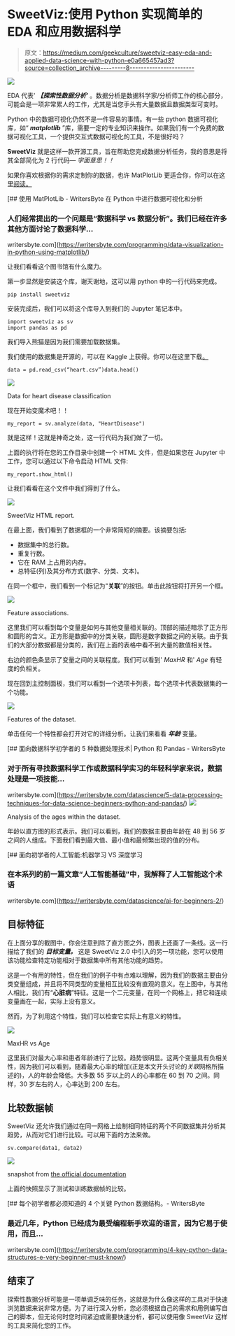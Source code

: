 # SweetViz:使用 Python 实现简单的 EDA 和应用数据科学

> 原文：<https://medium.com/geekculture/sweetviz-easy-eda-and-applied-data-science-with-python-e0a665457ad3?source=collection_archive---------8----------------------->

![](img/4a1597cfa7cf571f4b36e4211c2d3d8f.png)

EDA 代表' ***【探索性数据分析'*** 。数据分析是数据科学家/分析师工作的核心部分，可能会是一项非常累人的工作，尤其是当您手头有大量数据且数据类型可变时。

Python 中的数据可视化仍然不是一件容易的事情。有一些 python 数据可视化库，如“ ***matplotlib*** ”库，需要一定的专业知识来操作。如果我们有一个免费的数据可视化工具，一个提供交互式数据可视化的工具，不是很好吗？

**SweetViz** 就是这样一款开源工具，旨在帮助您完成数据分析任务，我的意思是将其全部简化为 2 行代码— *字面意思！！*

如果你喜欢根据你的需求定制你的数据，也许 MatPlotLib 更适合你，你可以在这里[阅读。](https://writersbyte.com/programming/data-visualization-in-python-using-matplotlib/)

[](https://writersbyte.com/programming/data-visualization-in-python-using-matplotlib/) [## 使用 MatPlotLib - WritersByte 在 Python 中进行数据可视化和分析

### 人们经常提出的一个问题是“数据科学 vs 数据分析”。我们已经在许多其他方面讨论了数据科学…

writersbyte.com](https://writersbyte.com/programming/data-visualization-in-python-using-matplotlib/) 

让我们看看这个图书馆有什么魔力。

第一步显然是安装这个库，谢天谢地，这可以用 python 中的一行代码来完成。

```
pip install sweetviz
```

安装完成后，我们可以将这个库导入到我们的 Jupyter 笔记本中。

```
import sweetviz as sv
import pandas as pd
```

我们导入熊猫是因为我们需要加载数据集。

我们使用的数据集是开源的，可以在 Kaggle 上获得。你可以在这里下载[。](https://www.kaggle.com/fedesoriano/heart-failure-prediction)

```
data = pd.read_csv(“heart.csv”)data.head()
```

![](img/70d684bba77fd28cc9a99c58b3ae52e2.png)

Data for heart disease classification

现在开始变魔术吧！！

```
my_report = sv.analyze(data, "HeartDisease")
```

就是这样！这就是神奇之处，这一行代码为我们做了一切。

上面的执行将在您的工作目录中创建一个 HTML 文件，但是如果您在 Jupyter 中工作，您可以通过以下命令启动 HTML 文件:

```
my_report.show_html()
```

让我们看看在这个文件中我们得到了什么。

![](img/3dfe1e7a4cbcc1a905bbaedc255c2ef9.png)

SweetViz HTML report.

在最上面，我们看到了数据框的一个非常简短的摘要。该摘要包括:

*   数据集中的总行数。
*   重复行数。
*   它在 RAM 上占用的内存。
*   总特征(列)及其分布方式(数字、分类、文本)。

在同一个框中，我们看到一个标记为“**关联**”的按钮。单击此按钮将打开另一个框。

![](img/bf5b5d0768160ebf0e396bde5c39b754.png)

Feature associations.

这里我们可以看到每个变量是如何与其他变量相关联的。顶部的描述暗示了正方形和圆形的含义。正方形是数据中的分类关联，圆形是数字数据之间的关联。由于我们的大部分数据都是分类的，我们在上面的表格中看不到大量的数值相关性。

右边的颜色条显示了变量之间的关联程度。我们可以看到' *MaxHR* 和' *Age* 有轻度的负相关。

现在回到主控制面板，我们可以看到一个选项卡列表，每个选项卡代表数据集的一个功能。

![](img/67e41519dc671699d88b80fed15a18b9.png)

Features of the dataset.

单击任何一个特性都会打开对它的详细分析。让我们来看看 ***年龄*** 变量。

[](https://writersbyte.com/datascience/5-data-processing-techniques-for-data-science-beginners-python-and-pandas/) [## 面向数据科学初学者的 5 种数据处理技术| Python 和 Pandas - WritersByte

### 对于所有寻找数据科学工作或数据科学实习的年轻科学家来说，数据处理是一项技能…

writersbyte.com](https://writersbyte.com/datascience/5-data-processing-techniques-for-data-science-beginners-python-and-pandas/) ![](img/12743fe3af7857df8afa80b2743ff108.png)

Analysis of the ages within the dataset.

年龄以直方图的形式表示。我们可以看到，我们的数据主要由年龄在 48 到 56 岁之间的人组成。下面我们看到最大值、最小值和最频繁出现的值的分布。

[](https://writersbyte.com/datascience/ai-for-beginners-2/) [## 面向初学者的人工智能:机器学习 VS 深度学习

### 在本系列的前一篇文章“人工智能基础”中，我解释了人工智能这个术语

writersbyte.com](https://writersbyte.com/datascience/ai-for-beginners-2/) 

## 目标特征

在上面分享的截图中，你会注意到除了直方图之外，图表上还画了一条线。这一行描绘了我们的 ***目标变量。*** 这是 SweetViz 2.0 中引入的另一项功能，您可以使用该功能检查特定功能相对于数据集中所有其他功能的趋势。

这是一个有用的特性，但在我们的例子中有点难以理解，因为我们的数据主要由分类变量组成，并且将不同类型的变量相互比较没有直观的意义。在上图中，与其他人相比，我们有“**心脏病**”特征。这是一个二元变量，在同一个网格上，把它和连续变量画在一起，实际上没有意义。

然而，为了利用这个特性，我们可以检查它实际上有意义的特性。

![](img/31c2df28d341a82bfddc0c4ab500f638.png)

MaxHR vs Age

这里我们对最大心率和患者年龄进行了比较。趋势很明显。这两个变量具有负相关性，因为我们可以看到，随着最大心率的增加(正是本文开头讨论的*关联*网格所描述的)，人的年龄会降低。大多数 55 岁以上的人的心率都在 60 到 70 之间。同样，30 岁左右的人，心率达到 200 左右。

## 比较数据帧

SweetViz 还允许我们通过在同一网格上绘制相同特征的两个不同数据集并分析其趋势，从而对它们进行比较。可以用下面的方法来做。

```
sv.compare(data1, data2)
```

![](img/343efd64e3519e574ec2b03ff0c928ac.png)

snapshot from [the official documentation](https://pypi.org/project/sweetviz/)

上面的快照显示了测试和训练数据帧的比较。

[](https://writersbyte.com/programming/4-key-python-data-structures-e-very-beginner-must-know/) [## 每个初学者都必须知道的 4 个关键 Python 数据结构。- WritersByte

### 最近几年，Python 已经成为最受编程新手欢迎的语言，因为它易于使用，而且…

writersbyte.com](https://writersbyte.com/programming/4-key-python-data-structures-e-very-beginner-must-know/) 

## 结束了

探索性数据分析可能是一项单调乏味的任务，这就是为什么像这样的工具对于快速浏览数据来说非常方便。为了进行深入分析，您必须根据自己的需求和用例编写自己的脚本，但无论何时您时间紧迫或需要快速分析，都可以使用像 SweetViz 这样的工具来简化您的工作。
